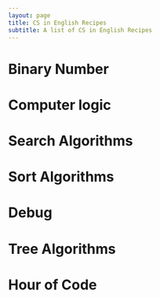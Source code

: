 ```yaml
---
layout: page
title: CS in English Recipes
subtitle: A list of CS in English Recipes
---
```

# Binary Number

# Computer logic

# Search Algorithms

# Sort Algorithms

# Debug

# Tree Algorithms

# Hour of Code


